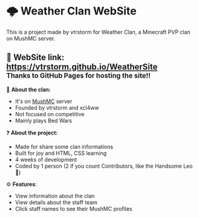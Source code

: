 # 🌩️ Weather Clan WebSite

This is a project made by vtrstorm for Weather Clan, a Minecraft PVP clan on MushMC server.

## 🔗 WebSite link: https://vtrstorm.github.io/WeatherSite<br><sub>Thanks to GitHub Pages for hosting the site!!</sub>

🔱 **About the clan:**

- It's on [MushMC](https://mush.com.br) server
- Founded by vtrstorm and xcl4ww
- Not focused on competitive
- Mainly plays Bed Wars

❓ **About the project:**
- Made for share some clan informations
- Built for joy and HTML, CSS learning
- 4 weeks of development
- Coded by 1 person (2 if you count Contributors, like the Handsome Leo 🤤)

⚙ **Features**:
- View information about the clan
- View details about the staff team
- Click staff names to see their MushMC profiles
